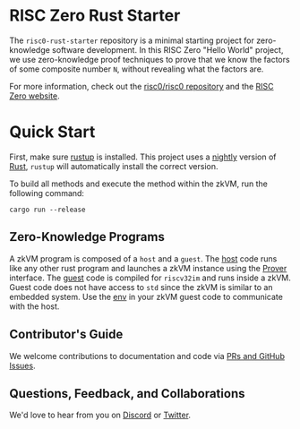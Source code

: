 # RISC Zero Rust Starter

The `risc0-rust-starter` repository is a minimal starting project for zero-knowledge software development. In this RISC Zero "Hello World" project, we use zero-knowledge proof techniques to prove that we know the factors of some composite number `N`, without revealing what the factors are. 

For more information, check out the [risc0/risc0 repository](www.github.com/risc0/risc0) and the [RISC Zero website](http://www.RISCZero.com).

# Quick Start

First, make sure [rustup](https://rustup.rs) is installed. This project uses a [nightly](https://doc.rust-lang.org/book/appendix-07-nightly-rust.html) version of [Rust](https://doc.rust-lang.org/book/ch01-01-installation.html), `rustup` will automatically install the correct version.

To build all methods and execute the method within the zkVM, run the following command:

```
cargo run --release
```

## Zero-Knowledge Programs

A zkVM program is composed of a `host` and a `guest`. The [host](starter/src/main.rs) code runs like any other rust program and launches a zkVM instance using the [Prover](https://docs.rs/risc0-zkvm-host/0.9.0/risc0_zkvm_host/struct.Prover.html) interface. The [guest](methods/guest/src/bin/multiply.rs) code is compiled for `riscv32im` and runs inside a zkVM. Guest code does not have access to `std` since the zkVM is similar to an embedded system. Use the [env](https://docs.rs/risc0-zkvm-guest/0.9.0/risc0_zkvm_guest/env/index.html#) in your zkVM guest code to communicate with the host.

## Contributor's Guide
We welcome contributions to documentation and code via [PRs and GitHub Issues](http://www.github.com/risc0).

## Questions, Feedback, and Collaborations
We'd love to hear from you on [Discord](https://discord.gg/risczero) or [Twitter](https://twitter.com/risczero).

